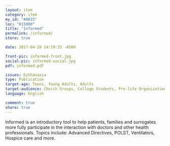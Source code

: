 ```yaml
---
layout: item
category: item
my_id: "#0015"
loc: "015000"
title: "Informed"
permalink: /informed/
store: true

date: 2017-04-20 14:19:33 -0500

front-pic: informed-front.jpg
social-pic: informed-social.jpg
pdf: informed.pdf

issues: Euthanasia
type: Publication
target-age: Teens, Young Adults, Adults
target-audience: Church Groups, College Students, Pro-life Organizations
language: English

comment: true
share: true
---
```

Informed is an introductory tool to help patients, families and surrogates more fully participate in the interaction with doctors and other health professionals. Topics include: Advanced Directives, POLST, Ventilators, Hospice care and more.